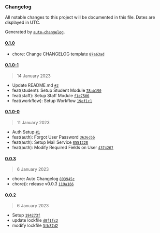 ### Changelog

All notable changes to this project will be documented in this file. Dates are displayed in UTC.

Generated by [`auto-changelog`](https://github.com/CookPete/auto-changelog).

#### [0.1.0](https://github.com/bolorundurovj/Enrout/compare/0.1.0-1...0.1.0)

- chore: Change CHANGELOG template [`87a63ad`](https://github.com/bolorundurovj/Enrout/commit/87a63ad17755b9d5e9b087e8f49f7e499ceda6c1)

#### [0.1.0-1](https://github.com/bolorundurovj/Enrout/compare/0.1.0-0...0.1.0-1)

> 14 January 2023

- Update README.md [`#2`](https://github.com/bolorundurovj/Enrout/pull/2)
- feat(student): Setup Student Module [`78ab190`](https://github.com/bolorundurovj/Enrout/commit/78ab190c30c52e7cd8f038ff4f9951d98658d634)
- feat(staff): Setup Staff Module [`f1e7506`](https://github.com/bolorundurovj/Enrout/commit/f1e7506b3a517766cb5cb96293cce5e4aa79dc8a)
- feat(workflow): Setup Workflow [`19ef1c1`](https://github.com/bolorundurovj/Enrout/commit/19ef1c16ed3daa341e9b997310106bf9e87bae61)

#### [0.1.0-0](https://github.com/bolorundurovj/Enrout/compare/0.0.3...0.1.0-0)

> 11 January 2023

- Auth Setup [`#1`](https://github.com/bolorundurovj/Enrout/pull/1)
- feat(auth): Forgot User Password [`3636cbb`](https://github.com/bolorundurovj/Enrout/commit/3636cbbbb9cdddee954091cd8e79d4e401d26caf)
- feat(auth): Setup Mail Service [`8551228`](https://github.com/bolorundurovj/Enrout/commit/8551228ee06ebf746df12dd303e2002cac120969)
- feat(auth): Modify Required Fields on User [`4374207`](https://github.com/bolorundurovj/Enrout/commit/43742074d1688e7b4ab57a55a694f6948ba298f4)

#### [0.0.3](https://github.com/bolorundurovj/Enrout/compare/0.0.2...0.0.3)

> 6 January 2023

- chore: Auto Changelog [`803945c`](https://github.com/bolorundurovj/Enrout/commit/803945c46cde7fe294edd1c0e65d237f52ebd321)
- chore(): release v0.0.3 [`119a166`](https://github.com/bolorundurovj/Enrout/commit/119a166319bca44300e46531f02b83ee73718b36)

#### 0.0.2

> 6 January 2023

- Setup [`194273f`](https://github.com/bolorundurovj/Enrout/commit/194273f048ee6dbc7adaadee750567fa2a1b82d6)
- update lockfile [`d8f1fc2`](https://github.com/bolorundurovj/Enrout/commit/d8f1fc2edf668ad0d5fb43419b9ab725a0828665)
- modify lockfile [`3fb37d2`](https://github.com/bolorundurovj/Enrout/commit/3fb37d234376b61bccac0a9b1a0d58e9340618d8)
